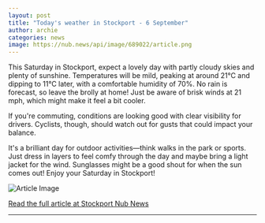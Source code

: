 ```yaml
---
layout: post
title: "Today's weather in Stockport - 6 September"
author: archie
categories: news
image: https://nub.news/api/image/689022/article.png
---
```

This Saturday in Stockport, expect a lovely day with partly cloudy skies and plenty of sunshine. Temperatures will be mild, peaking at around 21°C and dipping to 11°C later, with a comfortable humidity of 70%. No rain is forecast, so leave the brolly at home! Just be aware of brisk winds at 21 mph, which might make it feel a bit cooler.

If you're commuting, conditions are looking good with clear visibility for drivers. Cyclists, though, should watch out for gusts that could impact your balance. 

It's a brilliant day for outdoor activities—think walks in the park or sports. Just dress in layers to feel comfy through the day and maybe bring a light jacket for the wind. Sunglasses might be a good shout for when the sun comes out! Enjoy your Saturday in Stockport!

![Article Image](https://nub.news/api/image/689022/article.png)

[Read the full article at Stockport Nub News](https://stockport.nub.news/news/weather-news/todays-weather-in-stockport-6-september-271128)

---
